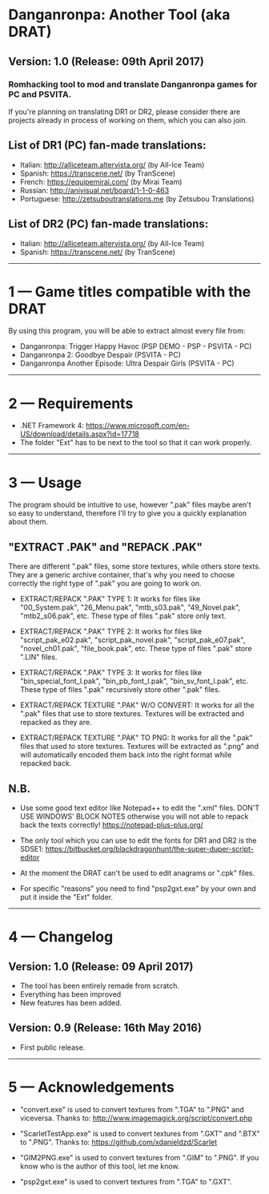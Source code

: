 # Danganronpa: Another Tool (aka DRAT)
## Version: 1.0 (Release: 09th April 2017)
### Romhacking tool to mod and translate Danganronpa games for PC and PSVITA.

If you're planning on translating DR1 or DR2, please consider there are
projects already in process of working on them, which you can also join. 

## List of DR1 (PC) fan-made translations:
- Italian: http://alliceteam.altervista.org/ (by All-Ice Team)
- Spanish: https://transcene.net/ (by TranScene)
- French: https://equipemirai.com/ (by Mirai Team)
- Russian: http://anivisual.net/board/1-1-0-463
- Portuguese: http://zetsuboutranslations.me (by Zetsubou Translations)

## List of DR2 (PC) fan-made translations:
- Italian: http://alliceteam.altervista.org/ (by All-Ice Team)
- Spanish: https://transcene.net/ (by TranScene)

-------------------------------------------------------------------------------------

# 1 — Game titles compatible with the DRAT
By using this program, you will be able to extract almost every file from:
- Danganronpa: Trigger Happy Havoc (PSP DEMO - PSP - PSVITA - PC)
- Danganronpa 2: Goodbye Despair (PSVITA - PC)
- Danganronpa Another Episode: Ultra Despair Girls (PSVITA - PC)

-------------------------------------------------------------------------------------

# 2 — Requirements
- .NET Framework 4: https://www.microsoft.com/en-US/download/details.aspx?id=17718
- The folder "Ext" has to be next to the tool so that it can work properly.

-------------------------------------------------------------------------------------

# 3 — Usage
The program should be intuitive to use, however ".pak" files maybe aren't so easy to
understand, therefore I'll try to give you a quickly explanation about them. 

## "EXTRACT .PAK" and "REPACK .PAK"
There are different ".pak" files, some store textures, while others store texts.
They are a generic archive container, that's why you need to choose correctly the
right type of ".pak" you are going to work on.

- EXTRACT/REPACK ".PAK" TYPE 1: It works for files like "00_System.pak", "26_Menu.pak",
  "mtb_s03.pak", "49_Novel.pak", "mtb2_s06.pak", etc.
  These type of files ".pak" store only text.

- EXTRACT/REPACK ".PAK" TYPE 2: It works for files like "script_pak_e02.pak",
  "script_pak_novel.pak", "script_pak_e07.pak", "novel_ch01.pak", "file_book.pak", etc.
  These type of files ".pak" store ".LIN" files.

- EXTRACT/REPACK ".PAK" TYPE 3: It works for files like "bin_special_font_l.pak",
  "bin_pb_font_l.pak", "bin_sv_font_l.pak", etc.
  These type of files ".pak" recursively store other ".pak" files.
		
- EXTRACT/REPACK TEXTURE ".PAK" W/O CONVERT: It works for all the ".pak" files
  that use to store textures. Textures will be extracted and repacked as they are.

- EXTRACT/REPACK TEXTURE ".PAK" TO PNG: It works for all the ".pak" files that used
  to store textures. Textures will be extracted as ".png" and will automatically
  encoded them back into the right format while repacked back.

## N.B.  
- Use some good text editor like Notepad++ to edit the ".xml" files.
  DON'T USE WINDOWS' BLOCK NOTES otherwise you will not able to repack back
  the texts correctly! https://notepad-plus-plus.org/
  
- The only tool which you can use to edit the fonts for DR1 and DR2 is the SDSE1:
  https://bitbucket.org/blackdragonhunt/the-super-duper-script-editor

- At the moment the DRAT can't be used to edit anagrams or ".cpk" files.

- For specific "reasons" you need to find "psp2gxt.exe" by your own
  and put it inside the "Ext" folder.
  
-------------------------------------------------------------------------------------

# 4 — Changelog
## Version: 1.0 (Release: 09 April 2017)
- The tool has been entirely remade from scratch.
- Everything has been improved
- New features has been added.

## Version: 0.9 (Release: 16th May 2016)
- First public release.

-------------------------------------------------------------------------------------

# 5 — Acknowledgements 
- "convert.exe" is used to convert textures from ".TGA" to ".PNG" and viceversa.
  Thanks to: http://www.imagemagick.org/script/convert.php

- "ScarletTestApp.exe" is used to convert textures from ".GXT" and ".BTX" to ".PNG".
  Thanks to: https://github.com/xdanieldzd/Scarlet
  
- "GIM2PNG.exe" is used to convert textures from ".GIM" to ".PNG".
  If you know who is the author of this tool, let me know.
  
- "psp2gxt.exe" is used to convert textures from ".TGA" to ".GXT".
